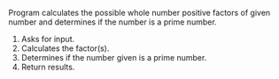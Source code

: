   Program calculates the possible whole number positive factors of given number and determines if the number is a prime number.

1. Asks for input.
2. Calculates the factor(s).
3. Determines if the number given is a prime number.
4. Return results.
